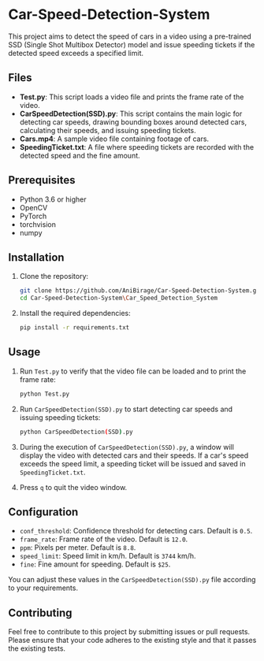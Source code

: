 # Car-Speed-Detection-System

This project aims to detect the speed of cars in a video using a pre-trained SSD (Single Shot Multibox Detector) model and issue speeding tickets if the detected speed exceeds a specified limit.

## Files

- **Test.py**: This script loads a video file and prints the frame rate of the video.
- **CarSpeedDetection(SSD).py**: This script contains the main logic for detecting car speeds, drawing bounding boxes around detected cars, calculating their speeds, and issuing speeding tickets.
- **Cars.mp4**: A sample video file containing footage of cars.
- **SpeedingTicket.txt**: A file where speeding tickets are recorded with the detected speed and the fine amount.

## Prerequisites

- Python 3.6 or higher
- OpenCV
- PyTorch
- torchvision
- numpy

## Installation

1. Clone the repository:
    ```bash
    git clone https://github.com/AniBirage/Car-Speed-Detection-System.git
    cd Car-Speed-Detection-System\Car_Speed_Detection_System
    ```

2. Install the required dependencies:
    ```bash
    pip install -r requirements.txt
    ```

## Usage

1. Run `Test.py` to verify that the video file can be loaded and to print the frame rate:
    ```bash
    python Test.py
    ```

2. Run `CarSpeedDetection(SSD).py` to start detecting car speeds and issuing speeding tickets:
    ```bash
    python CarSpeedDetection(SSD).py
    ```

3. During the execution of `CarSpeedDetection(SSD).py`, a window will display the video with detected cars and their speeds. If a car's speed exceeds the speed limit, a speeding ticket will be issued and saved in `SpeedingTicket.txt`.

4. Press `q` to quit the video window.

## Configuration

- `conf_threshold`: Confidence threshold for detecting cars. Default is `0.5`.
- `frame_rate`: Frame rate of the video. Default is `12.0`.
- `ppm`: Pixels per meter. Default is `8.8`.
- `speed_limit`: Speed limit in km/h. Default is `3744` km/h.
- `fine`: Fine amount for speeding. Default is `$25`.

You can adjust these values in the `CarSpeedDetection(SSD).py` file according to your requirements.

## Contributing

Feel free to contribute to this project by submitting issues or pull requests. Please ensure that your code adheres to the existing style and that it passes the existing tests.


